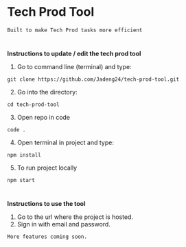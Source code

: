 # Tech Prod Tool
`Built to make Tech Prod tasks more efficient`
 
#

**Instructions to update / edit the tech prod tool**


1. Go to command line (terminal) and type:

 ```
 git clone https://github.com/Jadeng24/tech-prod-tool.git
 ```

2. Go into the directory:

```
cd tech-prod-tool
```

3. Open repo in code

```
code .
```

4. Open terminal in project and type:

```
npm install
```
5. To run project locally
```
npm start
```
#
**Instructions to use the tool**

1. Go to the url where the project is hosted.
2. Sign in with email and password.

`More features coming soon.`
